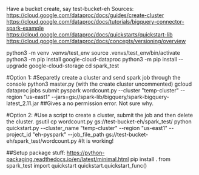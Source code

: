 Have a bucket create, say test-bucket-eh
Sources:
https://cloud.google.com/dataproc/docs/guides/create-cluster
https://cloud.google.com/dataproc/docs/tutorials/bigquery-connector-spark-example
https://cloud.google.com/dataproc/docs/quickstarts/quickstart-lib
https://cloud.google.com/dataproc/docs/concepts/versioning/overview

python3 -m venv .venvs/test_env
source .venvs/test_env/bin/activate
python3 -m pip install google-cloud-dataproc
python3 -m pip install --upgrade google-cloud-storage
cd spark_test

#Option 1:
#Separetly create a cluster and send spark job through the console
python3 master.py (with the create cluster uncommented)
gcloud dataproc jobs submit pyspark wordcount.py --cluster "temp-cluster" --region "us-east1" --jars=gs://spark-lib/bigquery/spark-bigquery-latest_2.11.jar
##Gives a no permission error. Not sure why.

#Option 2:
#Use a script to create a cluster, submit the job and then delete the cluster.
gsutil cp wordcount.py gs://test-bucket-eh/spark_test/
python quickstart.py --cluster_name "temp-cluster" --region "us-east1" --project_id "eh-pyspark" --job_file_path gs://test-bucket-eh/spark_test/wordcount.py
#It is working!

##Setup package stuff:
https://python-packaging.readthedocs.io/en/latest/minimal.html
pip install .
from spark_test import quickstart
quickstart.quickstart_func()

